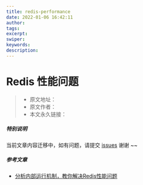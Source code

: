 ```yaml
---
title: redis-performance
date: 2022-01-06 16:42:11
author:
tags:
excerpt:
swiper:
keywords:
description:
---
```


# Redis 性能问题

> * 原文地址：[]()
> * 原文作者：[]()
> * 本文永久链接：[]()

##### **特别说明**

当前文章内容迁移中，如有问题，请提交 [issues](https://github.com/Starrier/starrier.github.io/issues) 谢谢 ~~

##### 参考文章

- [分析内部运行机制，教你解决Redis性能问题](https://my.oschina.net/u/4526289/blog/5379857)

